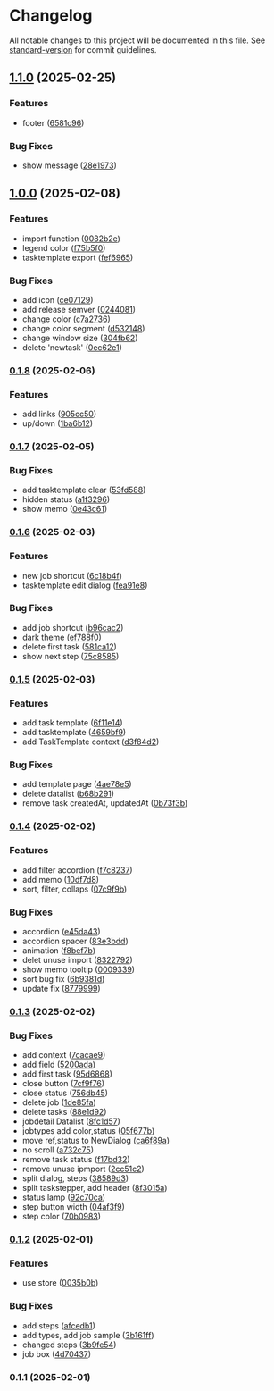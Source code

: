 # Changelog

All notable changes to this project will be documented in this file. See [standard-version](https://github.com/conventional-changelog/standard-version) for commit guidelines.

## [1.1.0](https://github.com/aion0721/task-stepper/compare/v1.1.1...v1.1.0) (2025-02-25)


### Features

* footer ([6581c96](https://github.com/aion0721/task-stepper/commit/6581c9693287233159d6ced600dd0c7f81f1e840))


### Bug Fixes

* show message ([28e1973](https://github.com/aion0721/task-stepper/commit/28e19739f05954bdce997dafccc312e320cf7a27))

## [1.0.0](https://github.com/aion0721/task-stepper/compare/v0.1.8...v1.0.0) (2025-02-08)


### Features

* import function ([0082b2e](https://github.com/aion0721/task-stepper/commit/0082b2e524baeedb485c5d660ba78802b2d25033))
* legend color ([f75b5f0](https://github.com/aion0721/task-stepper/commit/f75b5f0f822c45ffc6338fb954f7970db01f30d0))
* tasktemplate export ([fef6965](https://github.com/aion0721/task-stepper/commit/fef6965dd8fa53922b6b270e79b96d48c8b20e2b))


### Bug Fixes

* add icon ([ce07129](https://github.com/aion0721/task-stepper/commit/ce0712984e033708066dec9838b8a1186c0e78f5))
* add release semver ([0244081](https://github.com/aion0721/task-stepper/commit/02440817b754d797ddd29330372caa4afe23866f))
* change color ([c7a2736](https://github.com/aion0721/task-stepper/commit/c7a2736dbc172e16bc38a2879c089fd00e2d2e91))
* change color segment ([d532148](https://github.com/aion0721/task-stepper/commit/d532148b6485d14c0de6f4d6f37f9737ca94440b))
* change window size ([304fb62](https://github.com/aion0721/task-stepper/commit/304fb62dd44bd5c415b9cd13f63f58dcd23d17b1))
* delete 'newtask' ([0ec62e1](https://github.com/aion0721/task-stepper/commit/0ec62e1f936448faeed5b2fe03a16cf81748015e))

### [0.1.8](https://github.com/aion0721/task-stepper/compare/v0.1.7...v0.1.8) (2025-02-06)


### Features

* add links ([905cc50](https://github.com/aion0721/task-stepper/commit/905cc50f2d06b89cc11ffcca55de31a93693cce7))
* up/down ([1ba6b12](https://github.com/aion0721/task-stepper/commit/1ba6b12fdb5e0756027ee8c7a4953564162c5edb))

### [0.1.7](https://github.com/aion0721/task-stepper/compare/v0.1.6...v0.1.7) (2025-02-05)


### Bug Fixes

* add tasktemplate clear ([53fd588](https://github.com/aion0721/task-stepper/commit/53fd5882a3b4240b41615eaa12012f64db6e5304))
* hidden status ([a1f3296](https://github.com/aion0721/task-stepper/commit/a1f3296e5f55500ce3d50f6c97d348cf9f65013a))
* show memo ([0e43c61](https://github.com/aion0721/task-stepper/commit/0e43c6107ea9fd6221e929be892f22746328c189))

### [0.1.6](https://github.com/aion0721/task-stepper/compare/v0.1.5...v0.1.6) (2025-02-03)


### Features

* new job shortcut ([6c18b4f](https://github.com/aion0721/task-stepper/commit/6c18b4f0106250bb7ed0e863b3a5842149bb4097))
* tasktemplate edit dialog ([fea91e8](https://github.com/aion0721/task-stepper/commit/fea91e80132e6dfe45deabdf8f1cdebab79952c2))


### Bug Fixes

* add job shortcut ([b96cac2](https://github.com/aion0721/task-stepper/commit/b96cac22a48e7f92a2a24a5ed0885409eda0b162))
* dark theme ([ef788f0](https://github.com/aion0721/task-stepper/commit/ef788f067adc27ab7da2a9cc4090cecbd9d2aba4))
* delete first task ([581ca12](https://github.com/aion0721/task-stepper/commit/581ca126b1afd42cf8e8a7b947a81617140c62c4))
* show next step ([75c8585](https://github.com/aion0721/task-stepper/commit/75c8585437a1466bf412114d9334a905fd9f7fe0))

### [0.1.5](https://github.com/aion0721/task-stepper/compare/v0.1.4...v0.1.5) (2025-02-03)


### Features

* add task template ([6f11e14](https://github.com/aion0721/task-stepper/commit/6f11e141a57f101fe889607fffc95d5dc6434d73))
* add tasktemplate ([4659bf9](https://github.com/aion0721/task-stepper/commit/4659bf94e896d5559887aa690098bb49e48c5ed7))
* add TaskTemplate context ([d3f84d2](https://github.com/aion0721/task-stepper/commit/d3f84d2dc6d739735fb70e1b3a7b88c6996ea3bc))


### Bug Fixes

* add template page ([4ae78e5](https://github.com/aion0721/task-stepper/commit/4ae78e52b64fa216954f6ca4a3949fe0dcf87149))
* delete datalist ([b68b291](https://github.com/aion0721/task-stepper/commit/b68b291a72c4127b23cebe29f6e96dd091879bec))
* remove task createdAt, updatedAt ([0b73f3b](https://github.com/aion0721/task-stepper/commit/0b73f3b90c1c7a363f9f97f358902cf20049570a))

### [0.1.4](https://github.com/aion0721/task-stepper/compare/v0.1.3...v0.1.4) (2025-02-02)


### Features

* add filter accordion ([f7c8237](https://github.com/aion0721/task-stepper/commit/f7c8237dd66e0520619516c32ce2a70986e89cd1))
* add memo ([10df7d8](https://github.com/aion0721/task-stepper/commit/10df7d8c61d4bf30440fc01b88b8cd8d3800656e))
* sort, filter, collaps ([07c9f9b](https://github.com/aion0721/task-stepper/commit/07c9f9b8dd23c23c96e50d4e43d7c9a322d6427b))


### Bug Fixes

* accordion ([e45da43](https://github.com/aion0721/task-stepper/commit/e45da4374c8e91d1017ee079bb717969681b6bee))
* accordion spacer ([83e3bdd](https://github.com/aion0721/task-stepper/commit/83e3bdd0d6b5d2f8c47c87d7b0c182f07cc4f7bf))
* animation ([f8bef7b](https://github.com/aion0721/task-stepper/commit/f8bef7b2c5d0b4b0c79b0aeb85eb5befb5d5871d))
* delet unuse import ([8322792](https://github.com/aion0721/task-stepper/commit/83227925be0b089d42fbd850e3daaac36f840986))
* show memo tooltip ([0009339](https://github.com/aion0721/task-stepper/commit/00093394a8a4e3efeb92e400add8d3af911bde8f))
* sort bug fix ([6b9381d](https://github.com/aion0721/task-stepper/commit/6b9381da1718542ca0ae026ad69f6fb28d11b8e0))
* update fix ([8779999](https://github.com/aion0721/task-stepper/commit/8779999a234a69dc923d9e7e125eec2e2c7ccddf))

### [0.1.3](https://github.com/aion0721/task-stepper/compare/v0.1.2...v0.1.3) (2025-02-02)


### Bug Fixes

* add context ([7cacae9](https://github.com/aion0721/task-stepper/commit/7cacae9990eebe566c277a50646502c873786915))
* add field ([5200ada](https://github.com/aion0721/task-stepper/commit/5200adabbfd381f009de8b2d376179c6d1278b05))
* add first task ([95d6868](https://github.com/aion0721/task-stepper/commit/95d6868d7d19e6091af35adc31bd0a20b6baf552))
* close button ([7cf9f76](https://github.com/aion0721/task-stepper/commit/7cf9f76ca25a4f527bce13a3977beebd0afd4450))
* close status ([756db45](https://github.com/aion0721/task-stepper/commit/756db454b0ec5868960c9cdf58d97e74b981ff92))
* delete job ([1de85fa](https://github.com/aion0721/task-stepper/commit/1de85fa4aa09d8c1d586fef598caba8b8ff693a5))
* delete tasks ([88e1d92](https://github.com/aion0721/task-stepper/commit/88e1d922e02cef0dd5e558d9d15eed509a8ee3e1))
* jobdetail Datalist ([8fc1d57](https://github.com/aion0721/task-stepper/commit/8fc1d578acc9e9d91bac09eaf2d94cc8a41c0544))
* jobtypes add color,status ([05f677b](https://github.com/aion0721/task-stepper/commit/05f677b5310cd15f7c0cbfc998d4b82ef08fddde))
* move ref,status to NewDialog ([ca6f89a](https://github.com/aion0721/task-stepper/commit/ca6f89a190235a603d77004a4db13d3af9ca9dab))
* no scroll ([a732c75](https://github.com/aion0721/task-stepper/commit/a732c7543438872c97526d2a4e6a0c5f91b5eff1))
* remove task status ([f17bd32](https://github.com/aion0721/task-stepper/commit/f17bd32dee455fb4d41ad3d5695f19250e6deff0))
* remove unuse ipmport ([2cc51c2](https://github.com/aion0721/task-stepper/commit/2cc51c20c539c48c15bfc776c95977d5b87b278c))
* split dialog, steps ([38589d3](https://github.com/aion0721/task-stepper/commit/38589d31255e6a2a6fcb0f871b42ba196399fd74))
* split taskstepper, add header ([8f3015a](https://github.com/aion0721/task-stepper/commit/8f3015a89c736d8e4747fcf181b9babf4ec5fa87))
* status lamp ([92c70ca](https://github.com/aion0721/task-stepper/commit/92c70ca72db5b7978ce07774300d90061b63324b))
* step button width ([04af3f9](https://github.com/aion0721/task-stepper/commit/04af3f9183bf745efb033ca6024698e7e6086a68))
* step color ([70b0983](https://github.com/aion0721/task-stepper/commit/70b0983d371382fcf877d84e59580ab42b3889ae))

### [0.1.2](https://github.com/aion0721/task-stepper/compare/v0.1.1...v0.1.2) (2025-02-01)


### Features

* use store ([0035b0b](https://github.com/aion0721/task-stepper/commit/0035b0b6167063c2016dbed156ffa1703cc8184e))


### Bug Fixes

* add steps ([afcedb1](https://github.com/aion0721/task-stepper/commit/afcedb1bea4ca3d5ca890b4ee92213f96a2a46fc))
* add types, add job sample ([3b161ff](https://github.com/aion0721/task-stepper/commit/3b161fffb6c1849cbc239108bea76fe0344463de))
* changed steps ([3b9fe54](https://github.com/aion0721/task-stepper/commit/3b9fe5434c02e6ee660e788a42e362ea7f450a10))
* job box ([4d70437](https://github.com/aion0721/task-stepper/commit/4d70437656b524589f31d64a2d9d78c0af696f52))

### 0.1.1 (2025-02-01)
